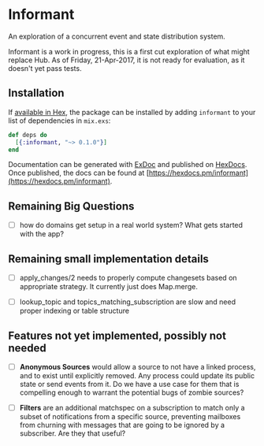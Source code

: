 # Informant

An exploration of a concurrent event and state distribution system.

Informant is a work in progress, this is a first cut exploration of what might replace Hub.   As of Friday, 21-Apr-2017, it is not ready for evaluation,
as it doesn't yet pass tests.

## Installation

If [available in Hex](https://hex.pm/docs/publish), the package can be installed
by adding `informant` to your list of dependencies in `mix.exs`:

```elixir
def deps do
  [{:informant, "~> 0.1.0"}]
end
```
Documentation can be generated with [ExDoc](https://github.com/elixir-lang/ex_doc)
and published on [HexDocs](https://hexdocs.pm). Once published, the docs can
be found at [https://hexdocs.pm/informant](https://hexdocs.pm/informant).

## Remaining Big Questions

- [ ] how do domains get setup in a real world system?  What gets started
with the app?

## Remaining small implementation details

- [ ] apply_changes/2 needs to properly compute changesets based on appropriate
      strategy.  It currently just does Map.merge.

- [ ] lookup_topic and topics_matching_subscription are slow and need
      proper indexing or table structure

## Features not yet implemented, possibly not needed

- [ ] **Anonymous Sources** would allow a source to not have a linked process, and to exist until explicitly removed.  Any process could update its public state or send events from it.  Do we have a use case for them that is compelling enough to warrant the potential bugs of zombie sources?

- [ ] **Filters** are an additional matchspec on a subscription to match only a subset of notifications from a specific source, preventing mailboxes from churning with messages that are going to be ignored by a subscriber.  Are they that useful?
